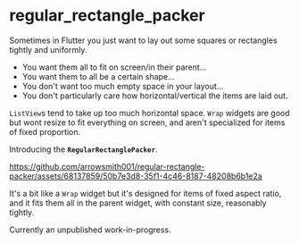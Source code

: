 # regular_rectangle_packer

Sometimes in Flutter you just want to lay out some squares or rectangles tightly and uniformly. 

- You want them all to fit on screen/in their parent...
- You want them to all be a certain shape...
- You don't want too much empty space in your layout...
- You don't particularly care how horizontal/vertical the items are laid out.

`ListView`s tend to take up too much horizontal space. `Wrap` widgets are good but wont resize to fit everything on screen, and aren't specialized for items of fixed proportion.

Introducing the <b>`RegularRectanglePacker`</b>.

https://github.com/arrowsmith001/regular-rectangle-packer/assets/68137859/50b7e3d8-35f1-4c46-8187-48208b6b1e2a

It's a bit like a `Wrap` widget but it's designed for items of fixed aspect ratio, and it fits them all in the parent widget, with constant size, reasonably tightly.

Currently an unpublished work-in-progress.
